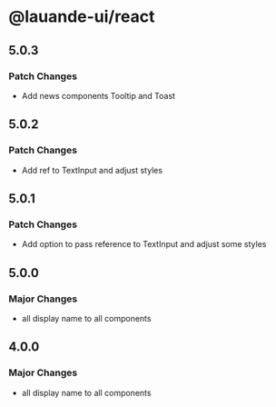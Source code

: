 # @lauande-ui/react

## 5.0.3

### Patch Changes

- Add news components Tooltip and Toast

## 5.0.2

### Patch Changes

- Add ref to TextInput and adjust styles

## 5.0.1

### Patch Changes

- Add option to pass reference to TextInput and adjust some styles

## 5.0.0

### Major Changes

- all display name to all components

## 4.0.0

### Major Changes

- all display name to all components
